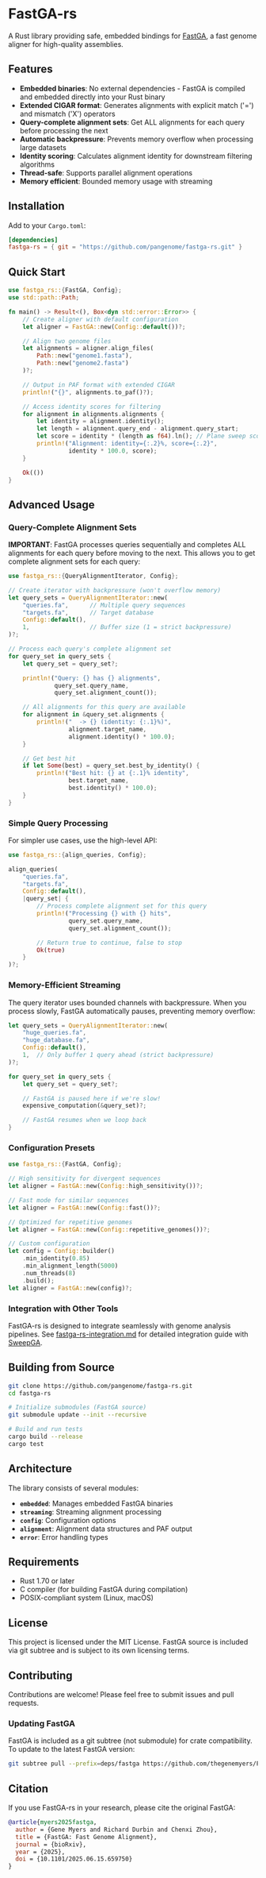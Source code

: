 # FastGA-rs

A Rust library providing safe, embedded bindings for [FastGA](https://github.com/thegenemyers/FASTGA), a fast genome aligner for high-quality assemblies.

## Features

- **Embedded binaries**: No external dependencies - FastGA is compiled and embedded directly into your Rust binary
- **Extended CIGAR format**: Generates alignments with explicit match ('=') and mismatch ('X') operators
- **Query-complete alignment sets**: Get ALL alignments for each query before processing the next
- **Automatic backpressure**: Prevents memory overflow when processing large datasets
- **Identity scoring**: Calculates alignment identity for downstream filtering algorithms
- **Thread-safe**: Supports parallel alignment operations
- **Memory efficient**: Bounded memory usage with streaming

## Installation

Add to your `Cargo.toml`:

```toml
[dependencies]
fastga-rs = { git = "https://github.com/pangenome/fastga-rs.git" }
```

## Quick Start

```rust
use fastga_rs::{FastGA, Config};
use std::path::Path;

fn main() -> Result<(), Box<dyn std::error::Error>> {
    // Create aligner with default configuration
    let aligner = FastGA::new(Config::default())?;

    // Align two genome files
    let alignments = aligner.align_files(
        Path::new("genome1.fasta"),
        Path::new("genome2.fasta")
    )?;

    // Output in PAF format with extended CIGAR
    println!("{}", alignments.to_paf()?);

    // Access identity scores for filtering
    for alignment in alignments.alignments {
        let identity = alignment.identity();
        let length = alignment.query_end - alignment.query_start;
        let score = identity * (length as f64).ln(); // Plane sweep score
        println!("Alignment: identity={:.2}%, score={:.2}",
                 identity * 100.0, score);
    }

    Ok(())
}
```

## Advanced Usage

### Query-Complete Alignment Sets

**IMPORTANT**: FastGA processes queries sequentially and completes ALL alignments for each query before moving to the next. This allows you to get complete alignment sets for each query:

```rust
use fastga_rs::{QueryAlignmentIterator, Config};

// Create iterator with backpressure (won't overflow memory)
let query_sets = QueryAlignmentIterator::new(
    "queries.fa",      // Multiple query sequences
    "targets.fa",      // Target database
    Config::default(),
    1,                 // Buffer size (1 = strict backpressure)
)?;

// Process each query's complete alignment set
for query_set in query_sets {
    let query_set = query_set?;

    println!("Query: {} has {} alignments",
             query_set.query_name,
             query_set.alignment_count());

    // All alignments for this query are available
    for alignment in &query_set.alignments {
        println!("  -> {} (identity: {:.1}%)",
                 alignment.target_name,
                 alignment.identity() * 100.0);
    }

    // Get best hit
    if let Some(best) = query_set.best_by_identity() {
        println!("Best hit: {} at {:.1}% identity",
                 best.target_name,
                 best.identity() * 100.0);
    }
}
```

### Simple Query Processing

For simpler use cases, use the high-level API:

```rust
use fastga_rs::{align_queries, Config};

align_queries(
    "queries.fa",
    "targets.fa",
    Config::default(),
    |query_set| {
        // Process complete alignment set for this query
        println!("Processing {} with {} hits",
                 query_set.query_name,
                 query_set.alignment_count());

        // Return true to continue, false to stop
        Ok(true)
    }
)?;
```

### Memory-Efficient Streaming

The query iterator uses bounded channels with backpressure. When you process slowly, FastGA automatically pauses, preventing memory overflow:

```rust
let query_sets = QueryAlignmentIterator::new(
    "huge_queries.fa",
    "huge_database.fa",
    Config::default(),
    1,  // Only buffer 1 query ahead (strict backpressure)
)?;

for query_set in query_sets {
    let query_set = query_set?;

    // FastGA is paused here if we're slow!
    expensive_computation(&query_set)?;

    // FastGA resumes when we loop back
}
```

### Configuration Presets

```rust
use fastga_rs::{FastGA, Config};

// High sensitivity for divergent sequences
let aligner = FastGA::new(Config::high_sensitivity())?;

// Fast mode for similar sequences
let aligner = FastGA::new(Config::fast())?;

// Optimized for repetitive genomes
let aligner = FastGA::new(Config::repetitive_genomes())?;

// Custom configuration
let config = Config::builder()
    .min_identity(0.85)
    .min_alignment_length(5000)
    .num_threads(8)
    .build();
let aligner = FastGA::new(config)?;
```

### Integration with Other Tools

FastGA-rs is designed to integrate seamlessly with genome analysis pipelines. See [fastga-rs-integration.md](fastga-rs-integration.md) for detailed integration guide with [SweepGA](https://github.com/ekg/sweepga).

## Building from Source

```bash
git clone https://github.com/pangenome/fastga-rs.git
cd fastga-rs

# Initialize submodules (FastGA source)
git submodule update --init --recursive

# Build and run tests
cargo build --release
cargo test
```

## Architecture

The library consists of several modules:

- **`embedded`**: Manages embedded FastGA binaries
- **`streaming`**: Streaming alignment processing
- **`config`**: Configuration options
- **`alignment`**: Alignment data structures and PAF output
- **`error`**: Error handling types

## Requirements

- Rust 1.70 or later
- C compiler (for building FastGA during compilation)
- POSIX-compliant system (Linux, macOS)

## License

This project is licensed under the MIT License. FastGA source is included via git subtree and is subject to its own licensing terms.

## Contributing

Contributions are welcome! Please feel free to submit issues and pull requests.

### Updating FastGA

FastGA is included as a git subtree (not submodule) for crate compatibility. To update to the latest FastGA version:

```bash
git subtree pull --prefix=deps/fastga https://github.com/thegenemyers/FASTGA.git main --squash
```

## Citation

If you use FastGA-rs in your research, please cite the original FastGA:

```bibtex
@article{myers2025fastga,
  author = {Gene Myers and Richard Durbin and Chenxi Zhou},
  title = {FastGA: Fast Genome Alignment},
  journal = {bioRxiv},
  year = {2025},
  doi = {10.1101/2025.06.15.659750}
}
```